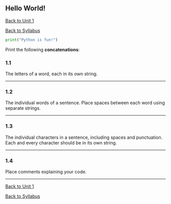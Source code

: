 ## **Hello World!**

[Back to Unit 1](https://github.com/PdxCodeGuild/Programming101/blob/master/units/unit-1.md)

[Back to Syllabus](https://github.com/PdxCodeGuild/Programming101)

```python
print("Python is fun!")
```

Print the following **concatenations**:

### **1.1**

The letters of a word, each in its own string.

---

### **1.2**

The individual words of a sentence. Place spaces between each word using separate strings.

---

### **1.3**

The individual characters in a sentence, including spaces and punctuation. Each and every character should be in its own string.

---

### **1.4**

Place comments explaining your code.

---

[Back to Unit 1](https://github.com/PdxCodeGuild/Programming101/blob/master/units/unit-1.md)

[Back to Syllabus](https://github.com/PdxCodeGuild/Programming101)